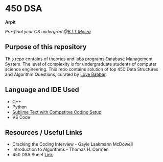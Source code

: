 # 450 DSA
**Arpit**

*Pre-final year CS undergrad @[B.I.T Mesra](bitmesra.ac.in)*

## Purpose of this repository
This repo contains of theories and labs programs Database Management System. The level of complexity is for undergraduate students of computer science engineering. 
This repo contains solution of top 450 Data Structures and Algorithm Questions, curated by [Love Babbar](https://www.youtube.com/channel/UCQHLxxBFrbfdrk1jF0moTpw).

## Language and IDE Used
- C++
- Python
- [Sublime Text with Competitve Coding Setup](https://medium.datadriveninvestor.com/how-to-setup-sublime-text-for-c-competitive-coding-665ea495aeb5?gi=62c22ac98c57)
- VS Code


## Resources / Useful Links
- Cracking the Coding Interview - Gayle Laakmann McDowell
- Introduction to Algorithms - Thomas H. Cormen
- 450 DSA Sheet [Link](https://drive.google.com/file/d/1FMdN_OCfOI0iAeDlqswCiC2DZzD4nPsb/view?usp=sharing)
